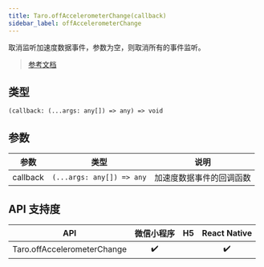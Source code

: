 ```yaml
---
title: Taro.offAccelerometerChange(callback)
sidebar_label: offAccelerometerChange
---
```


取消监听加速度数据事件，参数为空，则取消所有的事件监听。

> [参考文档](https://developers.weixin.qq.com/miniprogram/dev/api/device/accelerometer/wx.offAccelerometerChange.html)

## 类型

```tsx
(callback: (...args: any[]) => any) => void
```

## 参数

<table>
  <thead>
    <tr>
      <th>参数</th>
      <th>类型</th>
      <th>说明</th>
    </tr>
  </thead>
  <tbody>
    <tr>
      <td>callback</td>
      <td><code>(...args: any[]) =&gt; any</code></td>
      <td>加速度数据事件的回调函数</td>
    </tr>
  </tbody>
</table>

## API 支持度

| API | 微信小程序 | H5 | React Native |
| :---: | :---: | :---: | :---: |
| Taro.offAccelerometerChange | ✔️ |  | ✔️ |
